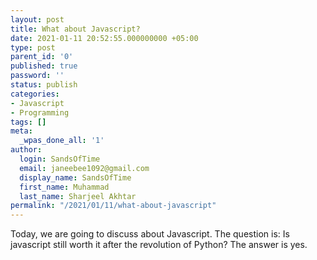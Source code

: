 ```yaml
---
layout: post
title: What about Javascript? 
date: 2021-01-11 20:52:55.000000000 +05:00
type: post
parent_id: '0'
published: true
password: ''
status: publish
categories:
- Javascript
- Programming
tags: []
meta:
  _wpas_done_all: '1'
author:
  login: SandsOfTime
  email: janeebee1092@gmail.com
  display_name: SandsOfTime
  first_name: Muhammad
  last_name: Sharjeel Akhtar
permalink: "/2021/01/11/what-about-javascript"
---
```

Today, we are going to discuss about Javascript. The question is: Is javascript still worth it after the revolution of Python? The answer is yes.
